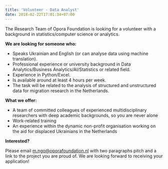 ```yaml
---
title: 'Volunteer - Data Analyst'
date: 2018-02-22T17:01:34+07:00
---
```


The Research Team of Opora Foundation is looking for a volunteer with a background in statistics/computer science or analytics.

**We are looking for someone who:**

* Speaks Ukrainian and English (or can analyse data using machine translation).
* Professional experience or university background in Data Analytics/Business Analytics/AI/Statistics or related field.
* Experience in Python/Excel.
* Is available around at least 4 hours per week.
* The task will be related to the analysis of structured and unstructured data for migration research in the Netherlands.

**What we offer:**

* A team of committed colleagues of experienced multidisciplinary researchers with deep academic backgrounds, so you are never alone
* Work-related training
* An experience within the dynamic non-profit organisation working on the aid for displaced Ukrainians in the Netherlands

**Interested?**

Please email m.ngo@oporafoundation.nl with two paragraphs pitch and a link to the project you are proud of. We are looking forward to receiving your application!
